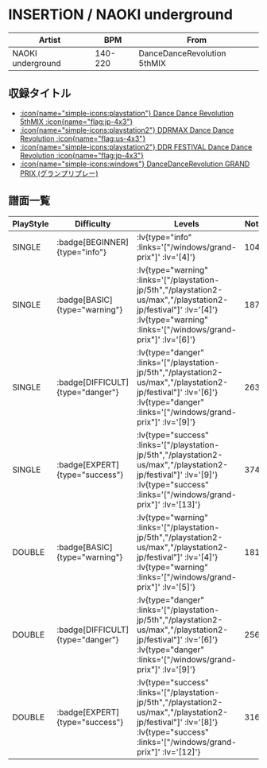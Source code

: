# INSERTiON / NAOKI underground

|Artist|BPM|From|
|------|---|----|
|NAOKI underground|140-220|DanceDanceRevolution 5thMIX|

## 収録タイトル

- [ :icon{name="simple-icons:playstation"} Dance Dance Revolution 5thMIX :icon{name="flag:jp-4x3"} ](/playstation-jp/5th)
- [ :icon{name="simple-icons:playstation2"} DDRMAX Dance Dance Revolution :icon{name="flag:us-4x3"} ](/playstation2-us/max)
- [ :icon{name="simple-icons:playstation2"} DDR FESTIVAL Dance Dance Revolution :icon{name="flag:jp-4x3"} ](/playstation2-jp/festival)
- [ :icon{name="simple-icons:windows"} DanceDanceRevolution GRAND PRIX (グランプリプレー)](/windows/grand-prix)

## 譜面一覧

|PlayStyle|Difficulty|Levels|Notes|Movie|
|---------|----------|------|-----|-----|
|SINGLE| :badge[BEGINNER]{type="info"} | :lv{type="info" :links='["/windows/grand-prix"]' :lv='[4]'} |104/0||
|SINGLE| :badge[BASIC]{type="warning"} | :lv{type="warning" :links='["/playstation-jp/5th","/playstation2-us/max","/playstation2-jp/festival"]' :lv='[4]'}  :lv{type="warning" :links='["/windows/grand-prix"]' :lv='[6]'} |187/0||
|SINGLE| :badge[DIFFICULT]{type="danger"} | :lv{type="danger" :links='["/playstation-jp/5th","/playstation2-us/max","/playstation2-jp/festival"]' :lv='[6]'}  :lv{type="danger" :links='["/windows/grand-prix"]' :lv='[9]'} |263/0||
|SINGLE| :badge[EXPERT]{type="success"} | :lv{type="success" :links='["/playstation-jp/5th","/playstation2-us/max","/playstation2-jp/festival"]' :lv='[9]'}  :lv{type="success" :links='["/windows/grand-prix"]' :lv='[13]'} |374/0||
|DOUBLE| :badge[BASIC]{type="warning"} | :lv{type="warning" :links='["/playstation-jp/5th","/playstation2-us/max","/playstation2-jp/festival"]' :lv='[4]'}  :lv{type="warning" :links='["/windows/grand-prix"]' :lv='[5]'} |181/0||
|DOUBLE| :badge[DIFFICULT]{type="danger"} | :lv{type="danger" :links='["/playstation-jp/5th","/playstation2-us/max","/playstation2-jp/festival"]' :lv='[6]'}  :lv{type="danger" :links='["/windows/grand-prix"]' :lv='[9]'} |256/0||
|DOUBLE| :badge[EXPERT]{type="success"} | :lv{type="success" :links='["/playstation-jp/5th","/playstation2-us/max","/playstation2-jp/festival"]' :lv='[8]'}  :lv{type="success" :links='["/windows/grand-prix"]' :lv='[12]'} |316/0||
